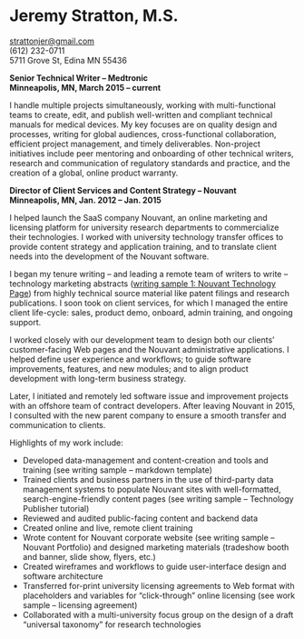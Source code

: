 
# Jeremy Stratton, M.S.
strattonjer@gmail.com <br>
(612) 232-0711	<br>
5711 Grove St, Edina MN 55436 


**Senior Technical Writer – Medtronic** <br>
**Minneapolis, MN, March 2015 – current** 

I handle multiple projects simultaneously, working with multi-functional teams to create, edit, and publish well-written and compliant technical manuals for medical devices. My key focuses are on quality design and processes, writing for global audiences, cross-functional collaboration, efficient project management, and timely deliverables. Non-project initiatives include peer mentoring and onboarding of other technical writers, research and communication of regulatory standards and practice, and the creation of a global, online product warranty.

**Director of Client Services and Content Strategy – Nouvant** <br>
**Minneapolis, MN, Jan. 2012 – Jan. 2015**

I helped launch the SaaS company Nouvant, an online marketing and licensing platform for university research departments to commercialize their technologies. I worked with university technology transfer offices to provide content strategy and application training, and to translate client needs into the development of the Nouvant software.

I began my tenure writing – and leading a remote team of writers to write – technology marketing abstracts ([writing sample 1: Nouvant Technology Page](http://inventions.umich.edu/technologies/4537_functional-independence-measure-software-based-on-barthel-index-assesses-activities-of-daily-living-adls-with-animated-images)) from highly technical source material like patent filings and research publications. I soon took on client services, for which I managed the entire client life-cycle: sales, product demo, onboard, admin training, and ongoing support.

I worked closely with our development team to design both our clients’ customer-facing Web pages and the Nouvant administrative applications. I helped define user experience and workflows; to guide software improvements, features, and new modules; and to align product development with long-term business strategy.
 
Later, I initiated and remotely led software issue and improvement projects with an offshore team of contract developers. After leaving Nouvant in 2015, I consulted with the new parent company to ensure a smooth transfer and communication to clients. 

Highlights of my work include:
* Developed data-management and content-creation and tools and training (see writing sample – markdown template) 
* Trained clients and business partners in the use of third-party data management systems to populate Nouvant sites with well-formatted, search-engine-friendly content pages (see writing sample – Technology Publisher tutorial)
* Reviewed and audited public-facing content and backend data
* Created online and live, remote client training
* Wrote content for Nouvant corporate website (see writing sample – Nouvant Portfolio) and designed marketing materials (tradeshow booth and banner, slide show, flyers, etc.)
* Created wireframes and workflows to guide user-interface design and software architecture 
* Transferred for-print university licensing agreements to Web format with placeholders and variables for “click-through” online licensing (see work sample – licensing agreement)
* Collaborated with a multi-university focus group on the design of a draft “universal taxonomy” for research technologies
